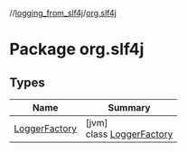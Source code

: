 //[logging_from_slf4j](../../index.md)/[org.slf4j](index.md)

# Package org.slf4j

## Types

| Name | Summary |
|---|---|
| [LoggerFactory](-logger-factory/index.md) | [jvm]<br>class [LoggerFactory](-logger-factory/index.md) |
